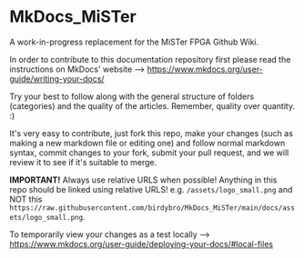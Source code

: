 # MkDocs_MiSTer
A work-in-progress replacement for the MiSTer FPGA Github Wiki.

In order to contribute to this documentation repository first please read the instructions on MkDocs' website --> https://www.mkdocs.org/user-guide/writing-your-docs/

Try your best to follow along with the general structure of folders (categories) and the quality of the articles. Remember, quality over quantity. :)

It's very easy to contribute, just fork this repo, make your changes (such as making a new markdown file or editing one) and follow normal markdown syntax, commit changes to your fork, submit your pull request, and we will review it to see if it's suitable to merge.

**IMPORTANT!** Always use relative URLS when possible! Anything in this repo should be linked using relative URLS! e.g. `/assets/logo_small.png` and NOT this `https://raw.githubusercontent.com/birdybro/MkDocs_MiSTer/main/docs/assets/logo_small.png`.

To temporarily view your changes as a test locally --> https://www.mkdocs.org/user-guide/deploying-your-docs/#local-files
